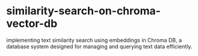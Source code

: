 # similarity-search-on-chroma-vector-db
implementing text similarity search using embeddings in Chroma DB, a database system designed for managing and querying text data efficiently.
